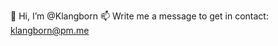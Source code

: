👋 Hi, I’m @Klangborn
📫 Write me a message to get in contact: klangborn@pm.me


<!---
Klangborn/Klangborn is a ✨ special ✨ repository because its `README.md` (this file) appears on your GitHub profile.
You can click the Preview link to take a look at your changes.
--->
